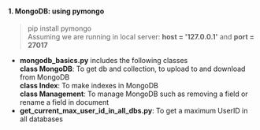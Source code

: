 #### 1. MongoDB: using pymongo
> pip install pymongo  
> Assuming we are running in local server:  **host = '127.0.0.1'** and **port = 27017**
- **mongodb_basics.py** includes the following classes  
  **class MongoDB**: To get db and collection, to upload to and download from MongoDB  
  **class Index**: To make indexes in MongoDB  
  **class Management**: To manage MongoDB such as removing a field or rename a field in document  
- **get_current_max_user_id_in_all_dbs.py**: To get a maximum UserID in all databases
  
